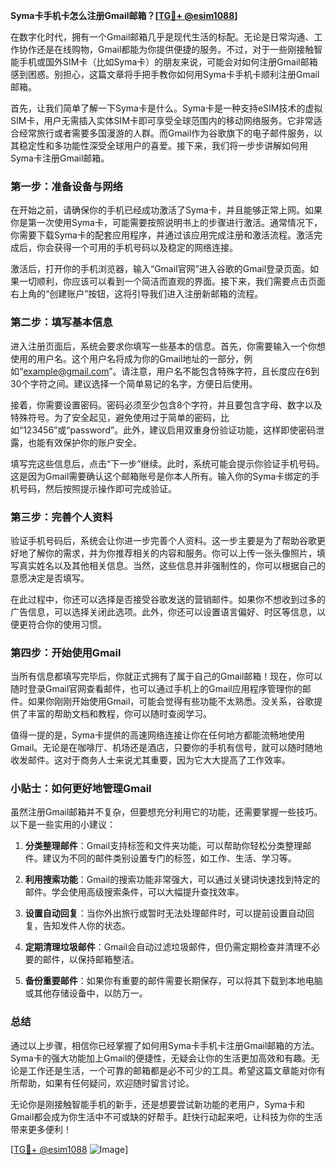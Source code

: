 **Syma卡手机卡怎么注册Gmail邮箱？[[TG💪+ @esim1088](https://t.me/s/esim1088)]**

在数字化时代，拥有一个Gmail邮箱几乎是现代生活的标配。无论是日常沟通、工作协作还是在线购物，Gmail都能为你提供便捷的服务。不过，对于一些刚接触智能手机或国外SIM卡（比如Syma卡）的朋友来说，可能会对如何注册Gmail邮箱感到困惑。别担心，这篇文章将手把手教你如何用Syma卡手机卡顺利注册Gmail邮箱。

首先，让我们简单了解一下Syma卡是什么。Syma卡是一种支持eSIM技术的虚拟SIM卡，用户无需插入实体SIM卡即可享受全球范围内的移动网络服务。它非常适合经常旅行或者需要多国漫游的人群。而Gmail作为谷歌旗下的电子邮件服务，以其稳定性和多功能性深受全球用户的喜爱。接下来，我们将一步步讲解如何用Syma卡注册Gmail邮箱。

### 第一步：准备设备与网络

在开始之前，请确保你的手机已经成功激活了Syma卡，并且能够正常上网。如果你是第一次使用Syma卡，可能需要按照说明书上的步骤进行激活。通常情况下，你需要下载Syma卡的配套应用程序，并通过该应用完成注册和激活流程。激活完成后，你会获得一个可用的手机号码以及稳定的网络连接。

激活后，打开你的手机浏览器，输入“Gmail官网”进入谷歌的Gmail登录页面。如果一切顺利，你应该可以看到一个简洁而直观的界面。接下来，我们需要点击页面右上角的“创建账户”按钮，这将引导我们进入注册新邮箱的流程。

### 第二步：填写基本信息

进入注册页面后，系统会要求你填写一些基本的信息。首先，你需要输入一个你想使用的用户名。这个用户名将成为你的Gmail地址的一部分，例如“example@gmail.com”。请注意，用户名不能包含特殊字符，且长度应在6到30个字符之间。建议选择一个简单易记的名字，方便日后使用。

接着，你需要设置密码。密码必须至少包含8个字符，并且要包含字母、数字以及特殊符号。为了安全起见，避免使用过于简单的密码，比如“123456”或“password”。此外，建议启用双重身份验证功能，这样即使密码泄露，也能有效保护你的账户安全。

填写完这些信息后，点击“下一步”继续。此时，系统可能会提示你验证手机号码。这是因为Gmail需要确认这个邮箱账号是你本人所有。输入你的Syma卡绑定的手机号码，然后按照提示操作即可完成验证。

### 第三步：完善个人资料

验证手机号码后，系统会让你进一步完善个人资料。这一步主要是为了帮助谷歌更好地了解你的需求，并为你推荐相关的内容和服务。你可以上传一张头像照片，填写真实姓名以及其他相关信息。当然，这些信息并非强制性的，你可以根据自己的意愿决定是否填写。

在此过程中，你还可以选择是否接受谷歌发送的营销邮件。如果你不想收到过多的广告信息，可以选择关闭此选项。此外，你还可以设置语言偏好、时区等信息，以便更符合你的使用习惯。

### 第四步：开始使用Gmail

当所有信息都填写完毕后，你就正式拥有了属于自己的Gmail邮箱！现在，你可以随时登录Gmail官网查看邮件，也可以通过手机上的Gmail应用程序管理你的邮件。如果你刚刚开始使用Gmail，可能会觉得有些功能不太熟悉。没关系，谷歌提供了丰富的帮助文档和教程，你可以随时查阅学习。

值得一提的是，Syma卡提供的高速网络连接让你在任何地方都能流畅地使用Gmail。无论是在咖啡厅、机场还是酒店，只要你的手机有信号，就可以随时随地收发邮件。这对于商务人士来说尤其重要，因为它大大提高了工作效率。

### 小贴士：如何更好地管理Gmail

虽然注册Gmail邮箱并不复杂，但要想充分利用它的功能，还需要掌握一些技巧。以下是一些实用的小建议：

1. **分类整理邮件**：Gmail支持标签和文件夹功能，可以帮助你轻松分类整理邮件。建议为不同的邮件类别设置专门的标签，如工作、生活、学习等。
   
2. **利用搜索功能**：Gmail的搜索功能非常强大，可以通过关键词快速找到特定的邮件。学会使用高级搜索条件，可以大幅提升查找效率。

3. **设置自动回复**：当你外出旅行或暂时无法处理邮件时，可以提前设置自动回复，告知发件人你的状态。

4. **定期清理垃圾邮件**：Gmail会自动过滤垃圾邮件，但仍需定期检查并清理不必要的邮件，以保持邮箱整洁。

5. **备份重要邮件**：如果你有重要的邮件需要长期保存，可以将其下载到本地电脑或其他存储设备中，以防万一。

### 总结

通过以上步骤，相信你已经掌握了如何用Syma卡手机卡注册Gmail邮箱的方法。Syma卡的强大功能加上Gmail的便捷性，无疑会让你的生活更加高效和有趣。无论是工作还是生活，一个可靠的邮箱都是必不可少的工具。希望这篇文章能对你有所帮助，如果有任何疑问，欢迎随时留言讨论。

无论你是刚接触智能手机的新手，还是想要尝试新功能的老用户，Syma卡和Gmail都会成为你生活中不可或缺的好帮手。赶快行动起来吧，让科技为你的生活带来更多便利！

[[TG💪+ @esim1088](https://t.me/s/esim1088) ![Image](https://i.postimg.cc/4NQfJmqS/Snipaste-2025-05-13-00-14-12.png)]